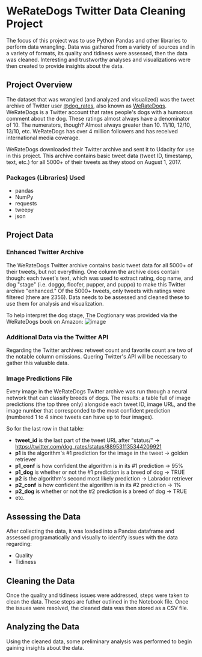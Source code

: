 # WeRateDogs Twitter Data Cleaning Project
The focus of this project was to use Python Pandas and other libraries to perform data wrangling. Data was gathered from a variety of sources and in a variety of formats, its quality and tidiness were assessed, then the data was cleaned. Interesting and trustworthy analyses and visualizations were then created to provide insights about the data.


## Project Overview 

The dataset that was wrangled (and analyzed and visualized) was the tweet archive of Twitter user [@dog_rates](https://twitter.com/dog_rates), also known as [WeRateDogs](https://en.wikipedia.org/wiki/WeRateDogs). WeRateDogs is a Twitter account that rates people's dogs with a humorous comment about the dog. These ratings almost always have a denominator of 10. The numerators, though? Almost always greater than 10. 11/10, 12/10, 13/10, etc. WeRateDogs has over 4 million followers and has received international media coverage.

WeRateDogs downloaded their Twitter archive and sent it to Udacity for use in this project. This archive contains basic tweet data (tweet ID, timestamp, text, etc.) for all 5000+ of their tweets as they stood on August 1, 2017.

### Packages (Libraries) Used
- pandas
- NumPy
- requests
- tweepy
- json


## Project Data
  

### Enhanced Twitter Archive

The WeRateDogs Twitter archive contains basic tweet data for all 5000+ of their tweets, but not everything. One column the archive does contain though: each tweet's text, which was used to extract rating, dog name, and dog "stage" (i.e. doggo, floofer, pupper, and puppo) to make this Twitter archive "enhanced." Of the 5000+ tweets, only tweets with ratings were filtered (there are 2356).  Data needs to be assessed and cleaned these to use them for analysis and visualization.

To help interpret the dog stage, The Dogtionary was provided via the WeRateDogs book on Amazon:
![image](https://github.com/noeliaguz/WeRateDogs-Twitter-Data-Cleaning-Project/assets/53549117/fc64f499-3703-4b7a-be3c-9f862faab192)

### Additional Data via the Twitter API

Regarding the Twitter archives: retweet count and favorite count are two of the notable column omissions. Quering Twitter's API will be necessary to gather this valuable data.

### Image Predictions File

Every image in the WeRateDogs Twitter archive was run through a neural network that can classify breeds of dogs. The results: a table full of image predictions (the top three only) alongside each tweet ID, image URL, and the image number that corresponded to the most confident prediction (numbered 1 to 4 since tweets can have up to four images).

So for the last row in that table:

- **tweet_id** is the last part of the tweet URL after "status/" → https://twitter.com/dog_rates/status/889531135344209921
- **p1** is the algorithm's #1 prediction for the image in the tweet → golden retriever
- **p1_conf** is how confident the algorithm is in its #1 prediction → 95%
- **p1_dog** is whether or not the #1 prediction is a breed of dog → TRUE
- **p2** is the algorithm's second most likely prediction → Labrador retriever
- **p2_conf** is how confident the algorithm is in its #2 prediction → 1%
- **p2_dog** is whether or not the #2 prediction is a breed of dog → TRUE
- etc.

## Assessing the Data
After collecting the data, it was loaded into a Pandas dataframe and assessed programatically and visually to identify issues with the data regarding:  
- Quality 
- Tidiness  

## Cleaning the Data
Once the quality and tidiness issues were addressed, steps were taken to clean the data. These steps are futher outlined in the Notebook file. Once the issues were resolved, the cleaned data was then stored as a CSV file.

  
## Analyzing the Data
Using the cleaned data, some preliminary analysis was performed to begin gaining insights about the data.

